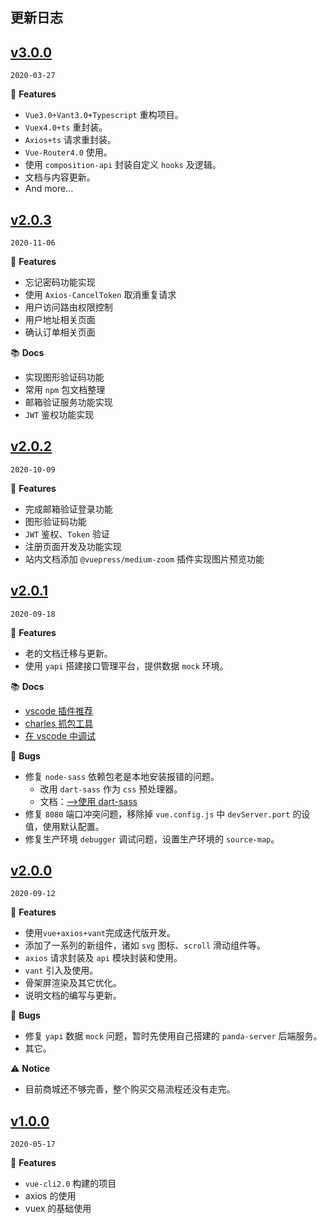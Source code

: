 ## 更新日志

## [v3.0.0](https://github.com/Ewall1106/vue-h5-template/releases/tag/3.0.0)

`2020-03-27`

🎉 **Features**

- `Vue3.0+Vant3.0+Typescript` 重构项目。
- `Vuex4.0+ts` 重封装。
- `Axios+ts` 请求重封装。
- `Vue-Router4.0` 使用。
- 使用 `composition-api` 封装自定义 `hooks` 及逻辑。
- 文档与内容更新。
- And more...

## [v2.0.3](https://github.com/Ewall1106/vue-h5-template/releases/tag/2.0.3)

`2020-11-06`

🎉 **Features**

- 忘记密码功能实现
- 使用 `Axios-CancelToken` 取消重复请求
- 用户访问路由权限控制
- 用户地址相关页面
- 确认订单相关页面

📚 **Docs**

- 实现图形验证码功能
- 常用 `npm` 包文档整理
- 邮箱验证服务功能实现
- `JWT` 鉴权功能实现

## [v2.0.2](https://github.com/Ewall1106/vue-h5-template/releases/tag/2.0.2)

`2020-10-09`

🎉 **Features**

- 完成邮箱验证登录功能
- 图形验证码功能
- `JWT` 鉴权、`Token` 验证
- 注册页面开发及功能实现
- 站内文档添加 `@vuepress/medium-zoom` 插件实现图片预览功能

## [v2.0.1](https://github.com/Ewall1106/vue-h5-template/releases/tag/2.0.1)

`2020-09-18`

🎉 **Features**

- 老的文档迁移与更新。
- 使用 `yapi` 搭建接口管理平台，提供数据 `mock` 环境。

📚 **Docs**

- [vscode 插件推荐](https://docs.xwhx.top/vue-h5-template/other/vscode-plugin.html)
- [charles 抓包工具](https://docs.xwhx.top/vue-h5-template/other/charles.html)
- [在 vscode 中调试](https://docs.xwhx.top/vue-h5-template/other/vscode-debugger.html)

🐛 **Bugs**

- 修复 `node-sass` 依赖包老是本地安装报错的问题。
  - 改用 `dart-sass` 作为 `css` 预处理器。
  - 文档：[-->使用 dart-sass](https://docs.xwhx.top/vue-h5-template/styles.html)
- 修复 `8080` 端口冲突问题，移除掉 `vue.config.js` 中 `devServer.port` 的设值，使用默认配置。
- 修复生产环境 `debugger` 调试问题，设置生产环境的 `source-map`。

## [v2.0.0](https://github.com/Ewall1106/vue-h5-template/releases/tag/2.0.0)

`2020-09-12`

🎉 **Features**

- 使用`vue+axios+vant`完成迭代版开发。
- 添加了一系列的新组件，诸如 `svg` 图标、`scroll` 滑动组件等。
- `axios` 请求封装及 `api` 模块封装和使用。
- `vant` 引入及使用。
- 骨架屏渲染及其它优化。
- 说明文档的编写与更新。

🐛 **Bugs**

- 修复 `yapi` 数据 `mock` 问题，暂时先使用自己搭建的 `panda-server` 后端服务。
- 其它。

⚠️ **Notice**

- 目前商城还不够完善，整个购买交易流程还没有走完。

## [v1.0.0](https://github.com/Ewall1106/vue-h5-template/releases/tag/1.0.0)

`2020-05-17`

🎉 **Features**

- `vue-cli2.0` 构建的项目
- axios 的使用
- vuex 的基础使用
